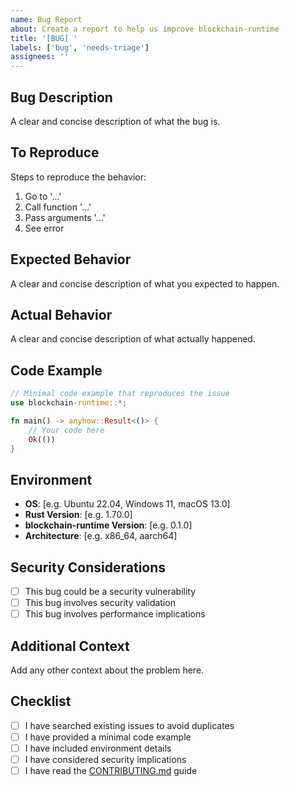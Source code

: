 ```yaml
---
name: Bug Report
about: Create a report to help us improve blockchain-runtime
title: '[BUG] '
labels: ['bug', 'needs-triage']
assignees: ''
---
```


## Bug Description
A clear and concise description of what the bug is.

## To Reproduce
Steps to reproduce the behavior:
1. Go to '...'
2. Call function '...'
3. Pass arguments '...'
4. See error

## Expected Behavior
A clear and concise description of what you expected to happen.

## Actual Behavior
A clear and concise description of what actually happened.

## Code Example
```rust
// Minimal code example that reproduces the issue
use blockchain-runtime::*;

fn main() -> anyhow::Result<()> {
    // Your code here
    Ok(())
}
```

## Environment
- **OS**: [e.g. Ubuntu 22.04, Windows 11, macOS 13.0]
- **Rust Version**: [e.g. 1.70.0]
- **blockchain-runtime Version**: [e.g. 0.1.0]
- **Architecture**: [e.g. x86_64, aarch64]

## Security Considerations
- [ ] This bug could be a security vulnerability
- [ ] This bug involves security validation
- [ ] This bug involves performance implications

## Additional Context
Add any other context about the problem here.

## Checklist
- [ ] I have searched existing issues to avoid duplicates
- [ ] I have provided a minimal code example
- [ ] I have included environment details
- [ ] I have considered security implications
- [ ] I have read the [CONTRIBUTING.md](CONTRIBUTING.md) guide
